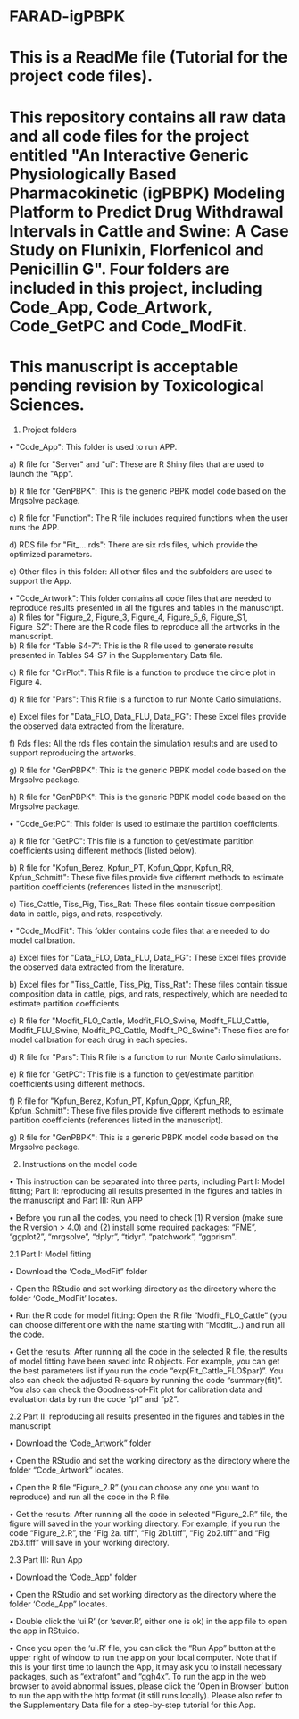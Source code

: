# FARAD-igPBPK 
# This is a ReadMe file (Tutorial for the project code files).
# This repository contains all raw data and all code files for the project entitled "An Interactive Generic Physiologically Based Pharmacokinetic (igPBPK) Modeling Platform to Predict Drug Withdrawal Intervals in Cattle and Swine: A Case Study on Flunixin, Florfenicol and Penicillin G". Four folders are included in this project, including Code_App, Code_Artwork, Code_GetPC and Code_ModFit. 
# This manuscript is acceptable pending revision by Toxicological Sciences.

1.	Project folders

•	"Code_App": This folder is used to run APP.  

a)	R file for "Server" and "ui": These are R Shiny files that are used to launch the "App".  

b)	R file for "GenPBPK": This is the generic PBPK model code based on the Mrgsolve package.  

c)	R file for "Function": The R file includes required functions when the user runs the APP.  

d)	RDS file for "Fit_....rds": There are six rds files, which provide the optimized parameters.  

e)	Other files in this folder: All other files and the subfolders are used to support the App. 

•	"Code_Artwork": This folder contains all code files that are needed to reproduce results presented in all the figures and tables in the manuscript.  
a)	R files for "Figure_2, Figure_3, Figure_4, Figure_5_6, Figure_S1, Figure_S2": There are the R code files to reproduce all the artworks in the manuscript.  
b)	R file for “Table S4-7”: This is the R file used to generate results presented in Tables S4-S7 in the Supplementary Data file.  

c)	R file for "CirPlot": This R file is a function to produce the circle plot in Figure 4.  

d)	R file for "Pars": This R file is a function to run Monte Carlo simulations.  

e)	Excel files for "Data_FLO, Data_FLU, Data_PG": These Excel files provide the observed data extracted from the literature. 

f)	Rds files: All the rds files contain the simulation results and are used to support reproducing the artworks. 

g)	R file for "GenPBPK": This is the generic PBPK model code based on the Mrgsolve package.  

h)	R file for "GenPBPK": This is the generic PBPK model code based on the Mrgsolve package.  

•	"Code_GetPC": This folder is used to estimate the partition coefficients.  

a)	R file for "GetPC": This file is a function to get/estimate partition coefficients using different methods (listed below).  

b)	R file for "Kpfun_Berez, Kpfun_PT, Kpfun_Qppr, Kpfun_RR, Kpfun_Schmitt": These five files provide five different methods to estimate partition coefficients (references listed in the manuscript).

c)	Tiss_Cattle, Tiss_Pig, Tiss_Rat: These files contain tissue composition data in cattle, pigs, and rats, respectively. 

•	"Code_ModFit": This folder contains code files that are needed to do model calibration.  

a)	Excel files for "Data_FLO, Data_FLU, Data_PG": These Excel files provide the observed data extracted from the literature.  

b)	Excel files for "Tiss_Cattle, Tiss_Pig, Tiss_Rat": These files contain tissue composition data in cattle, pigs, and rats, respectively, which are needed to estimate partition coefficients.  

c)	R file for "Modfit_FLO_Cattle, Modfit_FLO_Swine, Modfit_FLU_Cattle, Modfit_FLU_Swine, Modfit_PG_Cattle, Modfit_PG_Swine": These files are for model calibration for each drug in each species.   

d)	R file for "Pars": This R file is a function to run Monte Carlo simulations.  

e)	R file for "GetPC": This file is a function to get/estimate partition coefficients using different methods.  

f)	R file for "Kpfun_Berez, Kpfun_PT, Kpfun_Qppr, Kpfun_RR, Kpfun_Schmitt": These five files provide five different methods to estimate partition coefficients (references listed in the manuscript).  

g)	R file for "GenPBPK": This is a generic PBPK model code based on the Mrgsolve package.  

2.	Instructions on the model code 

•	This instruction can be separated into three parts, including Part I: Model fitting; Part II: reproducing all results presented in the figures and tables in the manuscript and Part III: Run APP  

•	Before you run all the codes, you need to check (1) R version (make sure the R version > 4.0) and (2) install some required packages: “FME”, “ggplot2”, “mrgsolve”, “dplyr”, “tidyr”, “patchwork”, “ggprism”. 

2.1 Part I: Model fitting 

•	Download the ‘Code_ModFit” folder   

•	Open the RStudio and set working directory as the directory where the folder ‘Code_ModFit’ locates.

•	Run the R code for model fitting: Open the R file “Modfit_FLO_Cattle” (you can choose different one with the name starting with “Modfit_..) and run all the code.  

•	Get the results: After running all the code in the selected R file, the results of model fitting have been saved into R objects. For example, you can get the best parameters list if you run the code “exp(Fit_Cattle_FLO$par)”. You also can check the adjusted R-square by running the code “summary(fit)”. You also can check the Goodness-of-Fit plot for calibration data and evaluation data by run the code “p1” and “p2”.  

2.2 Part II: reproducing all results presented in the figures and tables in the manuscript 

•	Download the ‘Code_Artwork” folder   

•	Open the RStudio and set the working directory as the directory where the folder “Code_Artwork” locates.  

•	Open the R file “Figure_2.R” (you can choose any one you want to reproduce) and run all the code in the R file. 

•	Get the results: After running all the code in selected “Figure_2.R” file, the figure will saved in the your working directory. For example, if you run the code “Figure_2.R”, the “Fig 2a. tiff”, “Fig 2b1.tiff”, “Fig 2b2.tiff” and “Fig 2b3.tiff” will save in your working directory. 

2.3 Part III: Run App 

•	Download the ‘Code_App” folder  

•	Open the RStudio and set working directory as the directory where the folder ‘Code_App” locates.  

•	Double click the ‘ui.R’ (or ‘sever.R’, either one is ok) in the app file to open the app in RStuido.   

•	Once you open the ‘ui.R’ file, you can click the “Run App” button at the upper right of window to run the app on your local computer. Note that if this is your first time to launch the App, it may ask you to install necessary packages, such as “extrafont” and “ggh4x”. To run the app in the web browser to avoid abnormal issues, please click the ‘Open in Browser’ button to run the app with the http format (it still runs locally). Please also refer to the Supplementary Data file for a step-by-step tutorial for this App. 


